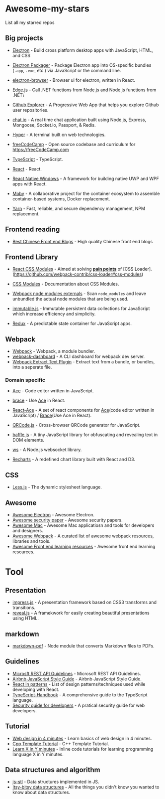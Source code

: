 # Awesome-my-stars
List all my starred repos

## Big projects

- [Electron](https://github.com/electron/electron) - Build cross platform desktop apps with JavaScript, HTML, and CSS
- [Electron Packager](https://github.com/electron-userland/electron-packager) - Package Electron app into OS-specific bundles (`.app`, `.exe`, etc.) via JavaScript or the command line.
- [electron-browser](https://github.com/pfrazee/electron-browser) - Browser ui for electron, written in React.
- [Edge.js](https://github.com/tjanczuk/edge) - Call .NET functions from Node.js and Node.js functions from .NET\

- [Github Explorer](https://github.com/trungdq88/github-explorer) - A Progressive Web App that helps you explore Github user repositories.
- [chat.io](https://github.com/OmarElGabry/chat.io) - A real time chat application built using Node.js, Express, Mongoose, Socket.io, Passport, & Redis.
- [Hyper](https://github.com/zeit/hyper) - A terminal built on web technologies.

- [freeCodeCamp](https://github.com/freeCodeCamp/freeCodeCamp) - Open source codebase and curriculum for https://freeCodeCamp.com

- [TypeScript](https://github.com/Microsoft/TypeScript) - TypeScript.
- [React](https://github.com/facebook/react) - React.
- [React Native Windows](https://github.com/Microsoft/react-native-windows) - A framework for building native UWP and WPF apps with React.
- [Moby](https://github.com/moby/moby) - A collaborative project for the container ecosystem to assemble container-based systems, Docker replacement.
- [Yarn](https://github.com/yarnpkg/yarn) - Fast, reliable, and secure dependency management, NPM replacement.

## Frontend reading

- [Best Chinese Front end Blogs](https://github.com/FrankFang/best-chinese-front-end-blogs) - High quality Chinese front end blogs

## Frontend Library

- [React CSS Modules](https://github.com/gajus/react-css-modules) - Aimed at solving [**pain points**](https://github.com/gajus/react-css-modules#whats-the-problem) of [CSS Loader].(https://github.com/webpack-contrib/css-loader#css-modules)
- [CSS Modules](https://github.com/css-modules/css-modules) - Documentation about CSS Modules.

- [Webpack node modules externals](https://github.com/liady/webpack-node-externals) - Scan `node_modules` and leave unbundled the actual node modules that are being used.

- [immutable.js](https://github.com/facebook/immutable-js) - Immutable persistent data collections for JavaScript which increase efficiency and simplicity.
- [Redux](https://github.com/reactjs/redux) - A predictable state container for JavaScript apps.


## Webpack

- [Webpack](https://github.com/webpack/webpack) - Webpack, a module bundler.
- [webpack-dashboard](https://github.com/FormidableLabs/webpack-dashboard) - A CLI dashboard for webpack dev server.
- [Webpack Extract Text Plugin](https://github.com/webpack-contrib/extract-text-webpack-plugin) - Extract text from a bundle, or bundles, into a seperate file.


### Domain specific

- [Ace](https://github.com/ajaxorg/ace) - Code editor written in JavaScript.
- [brace](https://github.com/thlorenz/brace) - Use [Ace](https://ace.c9.io) in React.
- [React-Ace](https://github.com/securingsincity/react-ace) - A set of react components for [Ace](https://ace.c9.io)(code editor written in JavaScript) / [Brace](https://github.com/thlorenz/brace)(Use Ace in React).

- [QRCode.js](https://github.com/davidshimjs/qrcodejs) - Cross-browser QRCode generator for JavaScript.
- [baffle.js](https://github.com/camwiegert/baffle) - A tiny JavaScript library for obfuscating and revealing text in DOM elements.
- [ws](https://github.com/websockets/ws) - A Node.js websocket library.

- [Recharts](https://github.com/recharts/recharts) - A redefined chart library built with React and D3.

## CSS

- [Less.js](https://github.com/less/less.js) - The dynamic stylesheet language.

## Awesome

- [Awesome Electron](https://github.com/sindresorhus/awesome-electron) - Awesome Electron.
- [Awesome security paper](https://github.com/secdr/sec-paper) - Awesome security papers.
- [Awesome Mac](https://github.com/jaywcjlove/awesome-mac) - Awesome Mac applicatiosn and tools for developers and designers.
- [Awesome Webpack](https://github.com/webpack-contrib/awesome-webpack) - A curated list of awesome webpack resources, libraries and tools.
- [Awesome Front end learning resources](https://github.com/helloqingfeng/Awsome-Front-End-learning-resource) - Awesome front end learning resources.


# Tool

## Presentation

- [impress.js](https://github.com/impress/impress.js) - A presentation framework based on CSS3 transforms and transitions.
- [reveal.js](https://github.com/hakimel/reveal.js) - A framekwork for easily creating beautiful presentations using HTML.

## markdown

- [markdown-pdf](https://github.com/alanshaw/markdown-pdf) - Node module that converts Markdown files to PDFs.


## Guidelines

- [Microsft REST API Guidelines](https://github.com/Microsoft/api-guidelines) - Microsoft REST API Guidelines.
- [Airbnb JavaScript Style Guide](https://github.com/airbnb/javascript) - Airbnb JavaScript Style Guide.
- [React in patterns](https://github.com/krasimir/react-in-patterns) - List of design patterns/techniques used while developing with React.
- [TypeScript-Handbook](https://github.com/Microsoft/TypeScript-Handbook) - A comprehensive guide to the TypeScript language.
- [Security guide for developers](https://github.com/FallibleInc/security-guide-for-developers) - A pratical security guide for web developers.


## Tutorial

- [Web design in 4 minutes](https://github.com/jgthms/web-design-in-4-minutes) - Learn basics of web design in 4 minutes.
- [Cpp Template Tutorial](https://github.com/wuye9036/CppTemplateTutorial) - C++ Template Tutorial.
- [Learn X in Y minutes](https://github.com/adambard/learnxinyminutes-docs) - Inline code tutorials for learning programming language X in Y minutes.

## Data structures and algorithm

- [js-stl](https://github.com/LukeLin/js-stl) - Data structures implemented in JS.
- [Itsy-bitsy data structures](https://github.com/thejameskyle/itsy-bitsy-data-structures) - All the things you didn't know you wanted to know about data structures.
